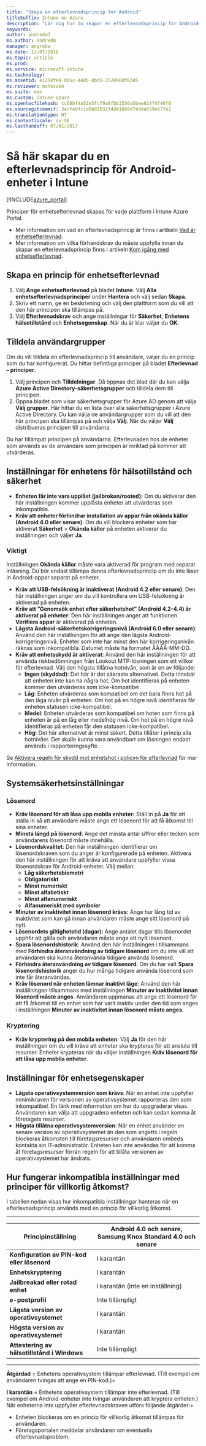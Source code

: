 ```yaml
---
title: "Skapa en efterlevnadsprincip för Android"
titleSuffix: Intune on Azure
description: "Lär dig hur du skapar en efterlevnadsprincip för Android-enheter.\""
keywords: 
author: andredm7
ms.author: andredm
manager: angrobe
ms.date: 12/07/2016
ms.topic: article
ms.prod: 
ms.service: microsoft-intune
ms.technology: 
ms.assetid: e1258fe4-0b5c-4485-8bd1-152090df6345
ms.reviewer: muhosabe
ms.suite: ems
ms.custom: intune-azure
ms.openlocfilehash: cc68bf4a52e5fcf9a8fbb3550a5bee814f4f46f0
ms.sourcegitcommit: 34cfebfc1d8b81032f4d41869d74dda559e677e2
ms.translationtype: HT
ms.contentlocale: sv-SE
ms.lasthandoff: 07/01/2017
---
```

# <a name="how-to-create-a-device-compliance-policy-for-android-devices-in-intune"></a>Så här skapar du en efterlevnadsprincip för Android-enheter i Intune


[!INCLUDE[azure_portal](./includes/azure_portal.md)]

Principer för enhetsefterlevnad skapas för varje plattform i Intune Azure Portal. 

- Mer information om vad en efterlevnadsprincip är finns i artikeln [Vad är enhetsefterlevnad](device-compliance.md).
- Mer information om vilka förhandskrav du måste uppfylla innan du skapar en efterlevnadsprincip finns i artikeln [Kom igång med enhetsefterlevnad](device-compliance-get-started.md).

## <a name="to-create-a-device-compliance-policy"></a>Skapa en princip för enhetsefterlevnad

1. Välj **Ange enhetsefterlevnad** på bladet **Intune**. Välj **Alla enhetsefterlevnadsprinciper** under **Hantera** och välj sedan **Skapa**.
2. Skriv ett namn, ge en beskrivning och välj den plattform som du vill att den här principen ska tillämpas på.
3. Välj **Efterlevnadskrav** och ange inställningar för **Säkerhet**, **Enhetens hälsotillstånd** och **Enhetsegenskap**. När du är klar väljer du **OK**.

<!-- 4. Choose **Actions for noncompliance** to say what actions should happen when a device is determined as noncompliant based on the configured settings in this policy.
5. In the **Actions for noncompliance** blade, choose **Add** to create a new action.  The action parameters blade allows you to specify the action, email recipients that should receive the notification in addition to the user of the device, and the content of the notification that you want to send.
6. The message template option allows you to create several custom emails depending on when the action is set to take. For example, you can create a message for notifications that are sent for the first time and a different message for final warning before access is blocked. The custom messages that you create can be used for all your device compliance policy.
7. Specify the **Grace period** which determines when that action to take place.  For example, you may want to send a notification as soon as the device is evaluated as noncompliant, but allow some time before enforcing the conditional access policy to block access to company resources like SharePoint online.
8. Choose **Add** to finish creating the action.
9. You can create multiple actions and the sequence in which they should occur. Choose **OK** when you are finished creating all the actions.-->

## <a name="to-assign-user-groups"></a>Tilldela användargrupper

Om du vill tilldela en efterlevnadsprincip till användare, väljer du en princip som du har konfigurerat. Du hittar befintliga principer på bladet **Efterlevnad – principer**.

1. Välj principen och **Tilldelningar**. Då öppnas det blad där du kan välja **Azure Active Directory-säkerhetsgrupper** och tilldela dem till principen.
2. Öppna bladet som visar säkerhetsgrupper för Azure AD genom att välja **Välj grupper**. Här hittar du en lista över alla säkerhetsgrupper i Azure Active Directory.  Du kan välja de användargrupper som du vill att den här principen ska tillämpas på och välja **Välj**. När du väljer **Välj** distribueras principen till användarna.

Du har tillämpat principen på användarna.  Efterlevnaden hos de enheter som används av de användare som principen är inriktad på kommer att utvärderas.

<!---##  Compliance policy settings--->

## <a name="device-health-and-security-settings"></a>Inställningar för enhetens för hälsotillstånd och säkerhet

- **Enheten får inte vara upplåst (jailbroken/rooted):** Om du aktiverar den här inställningen kommer upplåsta enheter att utvärderas som inkompatibla.
- **Kräv att enheter förhindrar installation av appar från okända källor (Android 4.0 eller senare)**: Om du vill blockera enheter som har aktiverat **Säkerhet** > **Okända källor** på enheten aktiverar du inställningen och väljer **Ja**.

### <a name="important"></a>Viktigt

Inställningen **Okända källor** måste vara aktiverad för program med separat inläsning. Du bör endast tillämpa denna efterlevnadsprincip om du inte läser in Android-appar separat på enheter.

- **Kräv att USB-felsökning är inaktiverat (Android 4.2 eller senare)**: Den här inställningen anger om du vill kontrollera om USB-felsökning är aktiverad på enheten.
- **Kräv att ”Genomsök enhet efter säkerhetshot” (Android 4.2-4.4) är aktiverat på enheter**: Den här inställningen anger att funktionen **Verifiera appar** är aktiverad på enheten.
- **Lägsta Android-säkerhetskorrigeringsnivå (Android 6.0 eller senare)**: Använd den här inställningen för att ange den lägsta Android-korrigeringsnivå. Enheter som inte har minst den här korrigeringsnivån räknas som inkompatibla. Datumet måste ha formatet ÅÅÅÅ-MM-DD.
- **Kräv att enhetsskydd är aktiverat**: Använd den här inställningen för att använda riskbedömningen från Lookout MTP-lösningen som ett villkor för efterlevnad. Välj den högsta tillåtna hotnivån, som är en av följande:
  - **Ingen (skyddad)**: Det här är det säkraste alternativet. Detta innebär att enheten inte kan ha några hot. Om hot identifieras på enheten kommer den utvärderas som icke-kompatibel.
  - **Låg**: Enheten utvärderas som kompatibel om det bara finns hot på den låga nivån på enheten. Om hot på en högre nivå identifieras får enheten statusen icke-kompatibel.
  - **Medel**: Enheten utvärderas som kompatibel om hoten som finns på enheten är på en låg eller medelhög nivå. Om hot på en högre nivå identifieras på enheten får den statusen icke-kompatibel.
  - **Hög**: Det här alternativet är minst säkert. Detta tillåter i princip alla hotnivåer. Det skulle kunna vara användbart om lösningen endast används i rapporteringssyfte.

Se [Aktivera regeln för skydd mot enhetshot i policyn för efterlevnad](https://docs.microsoft.com/intune-classic/deploy-use/enable-device-threat-protection-rule-in-compliance-policy) för mer information.

## <a name="system-security-settings"></a>Systemsäkerhetsinställningar

### <a name="password"></a>Lösenord

- **Kräv lösenord för att låsa upp mobila enheter:** Ställ in på **Ja** för att ställa in så att användare måste ange ett lösenord för att få åtkomst till sina enheter.
- **Minsta längd på lösenord**: Ange det minsta antal siffror eller tecken som användarens lösenord måste innehålla.
- **Lösenordskvalitet**: Den här inställningen identifierar om lösenordskraven som du anger är konfigurerade på enheten. Aktivera den här inställningen för att kräva att användare uppfyller vissa lösenordskrav för Android-enheter. Välj mellan:
  - **Låg säkerhetsbiometri**
  - **Obligatoriskt**
  - **Minst numeriskt**
  - **Minst alfabetiskt**
  - **Minst alfanumeriskt**
  - **Alfanumeriskt med symboler**
- **Minuter av inaktivitet innan lösenord krävs**: Ange hur lång tid av inaktivitet som kan gå innan användaren måste ange sitt lösenord på nytt.
- **Lösenordets giltighetstid (dagar):** Ange antalet dagar tills lösenordet upphör att gälla och användaren måste ange ett nytt lösenord.
- **Spara lösenordshistorik**: Använd den här inställningen i tillsammans med **Förhindra återanvändning av tidigare lösenord** om du inte vill att användaren ska kunna återanvända tidigare använda lösenord.
- **Förhindra återanvändning av tidigare lösenord**: Om du har valt **Spara lösenordshistorik** anger du hur många tidigare använda lösenord som inte får återanvändas.
- **Kräv lösenord när enheten lämnar inaktivt läge**: Använd den här inställningen tillsammans med inställningen **Minuter av inaktivitet innan lösenord måste anges**. Användaren uppmanas att ange ett lösenord för att få åtkomst till en enhet som har varit inaktiv under den tid som anges i inställningen **Minuter av inaktivitet innan lösenord måste anges**.

### <a name="encryption"></a>Kryptering

- **Kräv kryptering på den mobila enheten**: Välj **Ja** för den här inställningen om du vill kräva att enheter ska krypteras för att ansluta till resurser. Enheter krypteras när du väljer inställningen **Kräv lösenord för att låsa upp mobila enheter**.

## <a name="device-property-settings"></a>Inställningar för enhetsegenskaper

- **Lägsta operativsystemversion som krävs**: När en enhet inte uppfyller minimikraven för versionen av operativsystemet rapporteras den som inkompatibel. En länk med information om hur du uppgraderar visas. Användaren kan välja att uppgradera enheten och kan sedan komma åt företagets resurser.
- **Högsta tillåtna operativsystemversion**: När en enhet använder en senare version av operativsystemet än den som angetts i regeln blockeras åtkomsten till företagsresurser och användaren ombeds kontakta sin IT-administratör. Enheten kan inte användas för att komma åt företagsresurser förrän regeln för att tillåta versionen av operativsystemet har ändrats.

## <a name="how-non-compliant-settings-work-with-conditional-access-policies"></a>Hur fungerar inkompatibla inställningar med principer för villkorlig åtkomst?

I tabellen nedan visas hur inkompatibla inställningar hanteras när en efterlevnadsprincip används med en princip för villkorlig åtkomst.

--------------------

|**Principinställning**| **Android 4.0 och senare, Samsung Knox Standard 4.0 och senare** |
| --- | ----|
| **Konfiguration av PIN-kod eller lösenord** |  I karantän |
| **Enhetskryptering** | I karantän |
| **Jailbreakad eller rotad enhet** | I karantän (inte en inställning) |
| **e-postprofil** | Inte tillämpligt |
| **Lägsta version av operativsystemet** | I karantän |
| **Högsta version av operativsystemet** |   I karantän |
| **Attestering av hälsotillstånd i Windows** | Inte tillämpligt |

--------------------------

**Åtgärdad** = Enhetens operativsystem tillämpar efterlevnad. (Till exempel om användaren tvingas att ange en PIN-kod.)+

**I karantän** = Enhetens operativsystem tillämpar inte efterlevnad. (Till exempel om Android-enheter inte tvingar användaren att kryptera enheten.) När enheterna inte uppfyller efterlevnadskraven utförs följande åtgärder:+

- Enheten blockeras om en princip för villkorlig åtkomst tillämpas för användaren.
- Företagsportalen meddelar användaren om eventuella efterlevnadsproblem.

<!--- ## Next steps

[How to monitor device compliance](device-compliance-monitor.md)--->
